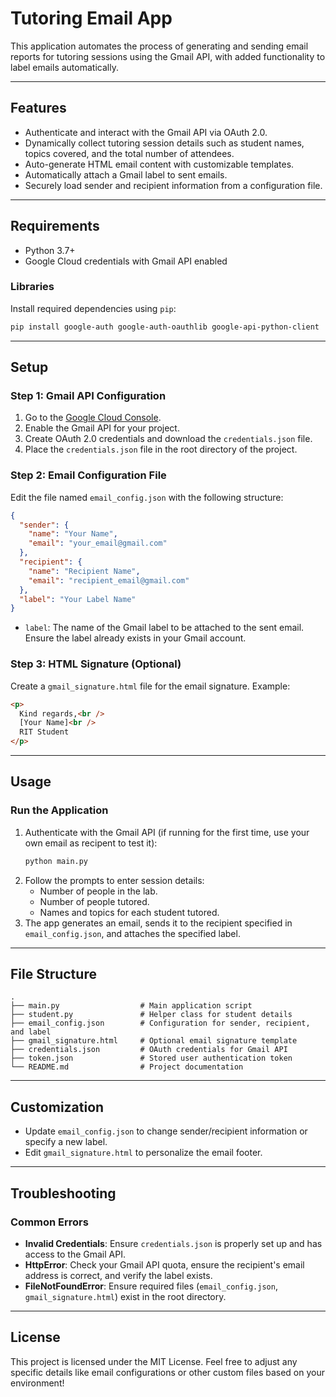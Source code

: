 # Tutoring Email App

This application automates the process of generating and sending email reports for tutoring sessions using the Gmail API, with added functionality to label emails automatically.

---

## Features

- Authenticate and interact with the Gmail API via OAuth 2.0.
- Dynamically collect tutoring session details such as student names, topics covered, and the total number of attendees.
- Auto-generate HTML email content with customizable templates.
- Automatically attach a Gmail label to sent emails.
- Securely load sender and recipient information from a configuration file.

---

## Requirements

- Python 3.7+
- Google Cloud credentials with Gmail API enabled

### Libraries

Install required dependencies using `pip`:

```bash
pip install google-auth google-auth-oauthlib google-api-python-client
```

---

## Setup

### Step 1: Gmail API Configuration

1. Go to the [Google Cloud Console](https://console.cloud.google.com/).
2. Enable the Gmail API for your project.
3. Create OAuth 2.0 credentials and download the `credentials.json` file.
4. Place the `credentials.json` file in the root directory of the project.

### Step 2: Email Configuration File

Edit the file named `email_config.json` with the following structure:

```json
{
  "sender": {
    "name": "Your Name",
    "email": "your_email@gmail.com"
  },
  "recipient": {
    "name": "Recipient Name",
    "email": "recipient_email@gmail.com"
  },
  "label": "Your Label Name"
}
```

- `label`: The name of the Gmail label to be attached to the sent email. Ensure the label already exists in your Gmail account.

### Step 3: HTML Signature (Optional)

Create a `gmail_signature.html` file for the email signature. Example:

```html
<p>
  Kind regards,<br />
  [Your Name]<br />
  RIT Student
</p>
```

---

## Usage

### Run the Application

1. Authenticate with the Gmail API (if running for the first time, use your own email as recipent to test it):
   ```bash
   python main.py
   ```
2. Follow the prompts to enter session details:
   - Number of people in the lab.
   - Number of people tutored.
   - Names and topics for each student tutored.
3. The app generates an email, sends it to the recipient specified in `email_config.json`, and attaches the specified label.

---

## File Structure

```
.
├── main.py                  # Main application script
├── student.py               # Helper class for student details
├── email_config.json        # Configuration for sender, recipient, and label
├── gmail_signature.html     # Optional email signature template
├── credentials.json         # OAuth credentials for Gmail API
├── token.json               # Stored user authentication token
└── README.md                # Project documentation
```

---

## Customization

- Update `email_config.json` to change sender/recipient information or specify a new label.
- Edit `gmail_signature.html` to personalize the email footer.

---

## Troubleshooting

### Common Errors

- **Invalid Credentials**: Ensure `credentials.json` is properly set up and has access to the Gmail API.
- **HttpError**: Check your Gmail API quota, ensure the recipient's email address is correct, and verify the label exists.
- **FileNotFoundError**: Ensure required files (`email_config.json`, `gmail_signature.html`) exist in the root directory.

---

## License

This project is licensed under the MIT License. Feel free to adjust any specific details like email configurations or other custom files based on your environment!
